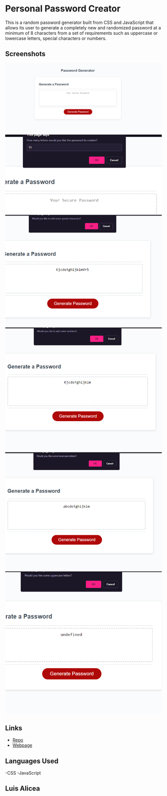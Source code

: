 # Personal Password Creator

This is a random password generator built from CSS and JavaScript that allows its user to generate a completely new and randomized password at a minimum of 8 characters from a set of requirements such as uppercase or lowercase letters, special characters or numbers.


## Screenshots
![screenshot](imgs/ffb36e7d76a93ac9d172f01678ffaf3d.png)
![screenshot](imgs/fc2559fb3ec21804b987dbee45a3073f.png)
![screenshot](imgs/cc2c666452a09fe998aa0a1f80c9d404.png)
![screenshot](imgs/b28f0a535846dcbdf7fb566f681b113a.png)
![screenshot](imgs/272480695af938ca728eeb6a7092eb9b.png)
![screenshot](imgs/0f333cd49dd5bfa65ae1ae96a4e3effd.png)

## Links
* [Repo](https://github.com/Undrcver/Password-Generator)
* [Webpage](https://undrcver.github.io/Password-Generator/)

## Languages Used
-CSS -JavaScript

## Luis Alicea 
